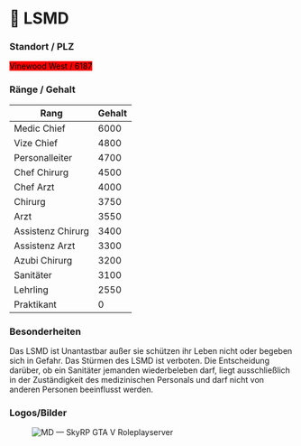 # 🏥 LSMD

### Standort / PLZ <a href="#0-toc-title" id="0-toc-title"></a>

<mark style="background-color:red;">Vinewood West / 6187</mark>

### Ränge / Gehalt <a href="#0-toc-title" id="0-toc-title"></a>

<table><thead><tr><th>Rang</th><th data-type="number">Gehalt</th></tr></thead><tbody><tr><td>Medic Chief</td><td>6000</td></tr><tr><td>Vize Chief</td><td>4800</td></tr><tr><td>Personalleiter</td><td>4700</td></tr><tr><td>Chef Chirurg</td><td>4500</td></tr><tr><td>Chef Arzt</td><td>4000</td></tr><tr><td>Chirurg</td><td>3750</td></tr><tr><td>Arzt</td><td>3550</td></tr><tr><td>Assistenz Chirurg</td><td>3400</td></tr><tr><td>Assistenz Arzt</td><td>3300</td></tr><tr><td>Azubi Chirurg</td><td>3200</td></tr><tr><td>Sanitäter</td><td>3100</td></tr><tr><td>Lehrling</td><td>2550</td></tr><tr><td>Praktikant</td><td>0</td></tr></tbody></table>

### Besonderheiten <a href="#4-toc-title" id="4-toc-title"></a>

Das LSMD ist Unantastbar außer sie schützen ihr Leben nicht oder begeben sich in Gefahr. Das Stürmen des LSMD ist verboten.
Die Entscheidung darüber, ob ein Sanitäter jemanden wiederbeleben darf, liegt ausschließlich in der Zuständigkeit des medizinischen Personals und darf nicht von anderen Personen beeinflusst werden.


### Logos/Bilder <a href="#5-toc-title" id="5-toc-title"></a>

<figure><img src="https://images.squarespace-cdn.com/content/v1/5fbd64423114f732fde8591a/1620823016044-A0VOWWKGE2M824P0S6KG/lsmd.png" alt="MD — SkyRP GTA V Roleplayserver"><figcaption></figcaption></figure>
